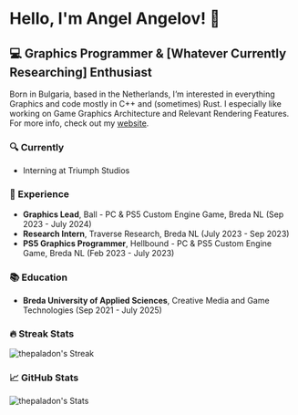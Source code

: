 # Hello, I'm Angel Angelov! 👋

## 💻 Graphics Programmer & [Whatever Currently Researching] Enthusiast

Born in Bulgaria, based in the Netherlands, I’m interested in everything Graphics and code mostly in C++ and (sometimes) Rust. I especially like working on Game Graphics Architecture and Relevant Rendering Features.
For more info, check out my [website](https://angelov.design/about-me/).

### 🔍 Currently
- Interning at Triumph Studios 

### 💼 Experience
- **Graphics Lead**, Ball - PC & PS5 Custom Engine Game, Breda NL (Sep 2023 - July 2024)
- **Research Intern**, Traverse Research, Breda NL (July 2023 - Sep 2023)
- **PS5 Graphics Programmer**, Hellbound - PC & PS5 Custom Engine Game, Breda NL (Feb 2023 - July 2023)

### 📚 Education
- **Breda University of Applied Sciences**, Creative Media and Game Technologies (Sep 2021 - July 2025)

### 🔥 Streak Stats
![thepaladon's Streak](https://github-readme-streak-stats.herokuapp.com/?user=thepaladon&theme=tokyonight&hide_border=true)

### 📈 GitHub Stats
![thepaladon's Stats](https://github-readme-stats.vercel.app/api?username=thepaladon&theme=tokyonight&show_icons=true&hide_border=true&count_private=true)

<!---
thepaladon/thepaladon is a ✨ special ✨ repository because its `README.md` (this file) appears on your GitHub profile.
You can click the Preview link to take a look at your changes.
--->

